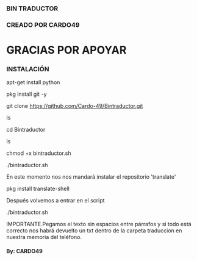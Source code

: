 ### BIN TRADUCTOR
### CREADO POR CARDO49

# GRACIAS POR APOYAR

### INSTALACIÓN

apt-get install python

pkg install git -y

git clone https://github.com/Cardo-49/Bintraductor.git

ls 

cd Bintraductor

ls

chmod +x bintraductor.sh

./bintraductor.sh

En este momento nos nos mandará instalar el repositorio 'translate'

pkg install translate-shell

Después volvemos a entrar en el script 

./bintraductor.sh

IMPORTANTE.Pegamos el texto sin espacios entre párrafos y si todo está correcto nos habrá devuelto un txt dentro de la carpeta traduccion en nuestra memoria del teléfono. 

#### By: CARDO49

